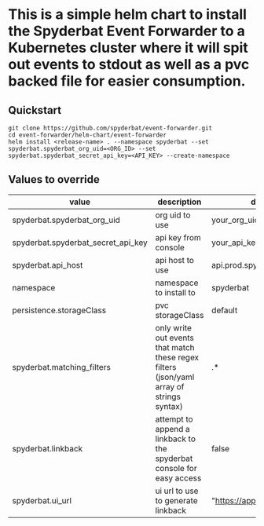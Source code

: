 # This is a simple helm chart to install the Spyderbat Event Forwarder to a Kubernetes cluster where it will spit out events to stdout as well as a pvc backed file for easier consumption.

## Quickstart
```
git clone https://github.com/spyderbat/event-forwarder.git
cd event-forwarder/helm-chart/event-forwarder
helm install <release-name> . --namespace spyderbat --set spyderbat.spyderbat_org_uid=<ORG_ID> --set spyderbat.spyderbat_secret_api_key=<API_KEY> --create-namespace
```

## Values to override

| value | description | default|required|
|--------|-------------|--------|----|
|spyderbat.spyderbat_org_uid | org uid to use | your_org_uid| Y|
|spyderbat.spyderbat_secret_api_key | api key from console | your_api_key|Y|
|spyderbat.api_host | api host to use | api.prod.spyderbat.com|N
|namespace| namespace to install to| spyderbat|N
|persistence.storageClass | pvc storageClass | default|N
|spyderbat.matching_filters | only write out events that match these regex filters (json/yaml array of strings syntax)|.*|N
|spyderbat.linkback | attempt to append a linkback to the spyderbat console for easy access |false |N 
|spyderbat.ui_url| ui url to use to generate linkback | "https://app.spyderbat.com" | N